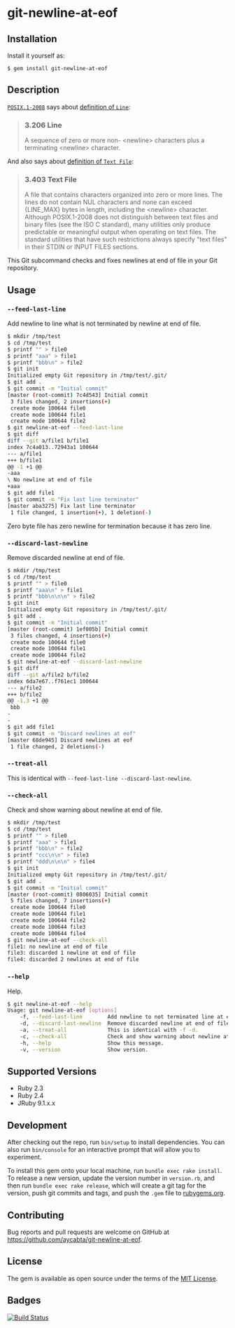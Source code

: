# git-newline-at-eof

## Installation

Install it yourself as:

    $ gem install git-newline-at-eof

## Description

[`POSIX.1-2008`](http://pubs.opengroup.org/onlinepubs/9699919799/) says about [definition of `Line`](http://pubs.opengroup.org/onlinepubs/9699919799/basedefs/V1_chap03.html#tag_03_206):

> ### 3.206 Line
> A sequence of zero or more non- \<newline\> characters plus a terminating \<newline\> character.

And also says about [definition of `Text File`](http://pubs.opengroup.org/onlinepubs/9699919799/basedefs/V1_chap03.html#tag_03_403):

> ### 3.403 Text File
> A file that contains characters organized into zero or more lines. The lines do not contain NUL characters and none can exceed {LINE_MAX} bytes in length, including the \<newline\> character. Although POSIX.1-2008 does not distinguish between text files and binary files (see the ISO C standard), many utilities only produce predictable or meaningful output when operating on text files. The standard utilities that have such restrictions always specify "text files" in their STDIN or INPUT FILES sections.

This Git subcommand checks and fixes newlines at end of file in your Git repository.

## Usage

### `--feed-last-line`

Add newline to line what is not terminated by newline at end of file.

```bash
$ mkdir /tmp/test
$ cd /tmp/test
$ printf "" > file0
$ printf "aaa" > file1
$ printf "bbb\n" > file2
$ git init
Initialized empty Git repository in /tmp/test/.git/
$ git add .
$ git commit -m "Initial commit"
[master (root-commit) 7c4d543] Initial commit
 3 files changed, 2 insertions(+)
 create mode 100644 file0
 create mode 100644 file1
 create mode 100644 file2
$ git newline-at-eof --feed-last-line
$ git diff
diff --git a/file1 b/file1
index 7c4a013..72943a1 100644
--- a/file1
+++ b/file1
@@ -1 +1 @@
-aaa
\ No newline at end of file
+aaa
$ git add file1
$ git commit -m "Fix last line terminator"
[master aba3275] Fix last line terminator
 1 file changed, 1 insertion(+), 1 deletion(-)
```

Zero byte file has zero newline for termination because it has zero line.

### `--discard-last-newline`

Remove discarded newline at end of file.

```bash
$ mkdir /tmp/test
$ cd /tmp/test
$ printf "" > file0
$ printf "aaa\n" > file1
$ printf "bbb\n\n\n" > file2
$ git init
Initialized empty Git repository in /tmp/test/.git/
$ git add .
$ git commit -m "Initial commit"
[master (root-commit) 1ef005b] Initial commit
 3 files changed, 4 insertions(+)
 create mode 100644 file0
 create mode 100644 file1
 create mode 100644 file2
$ git newline-at-eof --discard-last-newline
$ git diff
diff --git a/file2 b/file2
index 6da7e67..f761ec1 100644
--- a/file2
+++ b/file2
@@ -1,3 +1 @@
 bbb
-
-
$ git add file1
$ git commit -m "Discard newlines at eof"
[master 68de945] Discard newlines at eof
 1 file changed, 2 deletions(-)
```

### `--treat-all`

This is identical with `--feed-last-line --discard-last-newline`.

### `--check-all`

Check and show warning about newline at end of file.

```bash
$ mkdir /tmp/test
$ cd /tmp/test
$ printf "" > file0
$ printf "aaa" > file1
$ printf "bbb\n" > file2
$ printf "ccc\n\n" > file3
$ printf "ddd\n\n\n" > file4
$ git init
Initialized empty Git repository in /tmp/test/.git/
$ git add .
$ git commit -m "Initial commit"
[master (root-commit) 0806035] Initial commit
 5 files changed, 7 insertions(+)
 create mode 100644 file0
 create mode 100644 file1
 create mode 100644 file2
 create mode 100644 file3
 create mode 100644 file4
$ git newline-at-eof --check-all
file1: no newline at end of file
file3: discarded 1 newline at end of file
file4: discarded 2 newlines at end of file
```

### `--help`

Help.

```bash
$ git newline-at-eof --help
Usage: git newline-at-eof [options]
    -f, --feed-last-line        Add newline to not terminated line at end of file.
    -d, --discard-last-newline  Remove discarded newline at end of file.
    -a, --treat-all             This is identical with -f -d.
    -c, --check-all             Check and show warning about newline at end of file.
    -h, --help                  Show this message.
    -v, --version               Show version.
```

## Supported Versions

- Ruby 2.3
- Ruby 2.4
- JRuby 9.1.x.x

## Development

After checking out the repo, run `bin/setup` to install dependencies. You can also run `bin/console` for an interactive prompt that will allow you to experiment.

To install this gem onto your local machine, run `bundle exec rake install`. To release a new version, update the version number in `version.rb`, and then run `bundle exec rake release`, which will create a git tag for the version, push git commits and tags, and push the `.gem` file to [rubygems.org](https://rubygems.org).

## Contributing

Bug reports and pull requests are welcome on GitHub at https://github.com/aycabta/git-newline-at-eof.


## License

The gem is available as open source under the terms of the [MIT License](http://opensource.org/licenses/MIT).

## Badges

[![Build Status](https://travis-ci.org/aycabta/git-newline-at-eof.svg)](https://travis-ci.org/aycabta/git-newline-at-eof)
